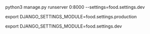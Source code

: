 python3 manage.py runserver 0:8000 --settings=food.settings.dev

export DJANGO_SETTINGS_MODULE=food.settings.production

export DJANGO_SETTINGS_MODULE=food.settings.dev
